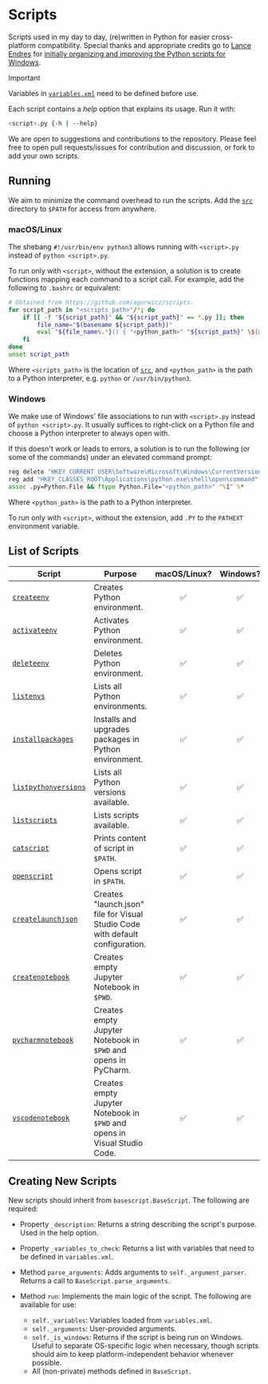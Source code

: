 # Scripts

Scripts used in my day to day, (re)written in Python for easier cross-platform compatibility.
Special thanks and appropriate credits go to [Lance Endres](https://github.com/lendres) for [initially organizing and improving the Python scripts for Windows](https://github.com/lendres/Python-Scripts).

> [!IMPORTANT]
> Variables in [`variables.xml`](src/variables.xml) need to be defined before use.

Each script contains a *help* option that explains its usage. Run it with:
```bash
<script>.py {-h | --help}
```

We are open to suggestions and contributions to the repository. 
Please feel free to open pull requests/issues for contribution and discussion, or fork to add your own scripts.

## Running

We aim to minimize the command overhead to run the scripts.
Add the [`src`](src) directory to `$PATH` for access from anywhere.

### macOS/Linux

The shebang `#!/usr/bin/env python3` allows running with `<script>.py` instead of `python <script>.py`. 

To run only with `<script>`, without the extension, a solution is to create functions mapping each command to a script call.
For example, add the following to `.bashrc` or equivalent:
```bash
# Obtained from https://github.com/agurwicz/scripts.
for script_path in "<scripts_path>"/*; do
    if [[ -f "${script_path}" && "${script_path}" == *.py ]]; then
        file_name="$(basename ${script_path})"
        eval "${file_name%.*}() { "<python_path>" "${script_path}" \${@} }"
    fi
done
unset script_path
```
Where `<scripts_path>` is the location of [`src`](src), and `<python_path>` is the path to a Python interpreter, e.g. `python` or `/usr/bin/python3`.

### Windows

We make use of Windows' file associations to run with `<script>.py` instead of `python <script>.py`. 
It usually suffices to right-click on a Python file and choose a Python interpreter to always open with.

If this doesn't work or leads to errors, a solution is to run the following (or some of the commands) under an elevated command prompt:
```bat
reg delete "HKEY_CURRENT_USER\Software\Microsoft\Windows\CurrentVersion\Explorer\FileExts\.py\UserChoice" /f
reg add "HKEY_CLASSES_ROOT\Applications\python.exe\shell\open\command" /f /d "\"<python_path>\" \"%1\" %*"
assoc .py=Python.File && ftype Python.File="<python_path>" "%1" %*
```
Where `<python_path>` is the path to a Python interpreter.

To run only with `<script>`, without the extension, add `.PY` to the `PATHEXT` environment variable.

## List of Scripts

| Script                                             | Purpose                                                                       | macOS/Linux? | Windows?  |
|----------------------------------------------------|-------------------------------------------------------------------------------|:------------:|:---------:|
| [`createenv`](src/createenv.py)                    | Creates Python environment.                                                   | ✅           | ✅       |
| [`activateenv`](src/activateenv.py)                | Activates Python environment.                                                 | ✅           | ✅       |
| [`deleteenv`](src/deleteenv.py)                    | Deletes Python environment.                                                   | ✅           | ✅       |
| [`listenvs`](src/listenvs.py)                      | Lists all Python environments.                                                | ✅           | ✅       |
| [`installpackages`](src/installpackages.py)        | Installs and upgrades packages in Python environment.                         | ✅           | ✅       |
| [`listpythonversions`](src/listpythonversions.py)  | Lists all Python versions available.                                          | ✅           | ✅       |
| [`listscripts`](src/listscripts.py)                | Lists scripts available.                                                      | ✅           | ✅       |
| [`catscript`](src/catscript.py)                    | Prints content of script in `$PATH`.                                          | ✅           | ✅       |
| [`openscript`](src/openscript.py)                  | Opens script in `$PATH`.                                                      | ✅           | ✅       |
| [`createlaunchjson`](src/createlaunchjson.py)      | Creates "launch.json" file for Visual Studio Code with default configuration. | ✅           | ✅       |
| [`createnotebook`](src/createnotebook.py)          | Creates empty Jupyter Notebook in `$PWD`.                                     | ✅           | ✅       |
| [`pycharmnotebook`](src/pycharmnotebook.py)        | Creates empty Jupyter Notebook in `$PWD` and opens in PyCharm.                | ✅           | ✅       |
| [`vscodenotebook`](src/vscodenotebook.py)          | Creates empty Jupyter Notebook in `$PWD` and opens in Visual Studio Code.     | ✅           | ✅       |

## Creating New Scripts

New scripts should inherit from `basescript.BaseScript`.
The following are required:

- Property `_description`:
Returns a string describing the script's purpose.
Used in the help option.

- Property `_variables_to_check`:
Returns a list with variables that need to be defined in `variables.xml`.

- Method `parse_arguments`:
Adds arguments to `self._argument_parser`.
Returns a call to `BaseScript.parse_arguments`.

- Method `run`:
Implements the main logic of the script.
The following are available for use:
    - `self._variables`: Variables loaded from `variables.xml`.
    - `self._arguments`: User-provided arguments.
    - `self._is_windows`: Returns if the script is being run on Windows.
    Useful to separate OS-specific logic when necessary, though scripts should aim to keep platform-independent behavior whenever possible.
    - All (non-private) methods defined in `BaseScript`.
